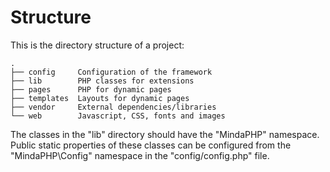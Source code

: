 # Structure

This is the directory structure of a project:

```
.
├── config     Configuration of the framework
├── lib        PHP classes for extensions
├── pages      PHP for dynamic pages
├── templates  Layouts for dynamic pages
├── vendor     External dependencies/libraries
└── web        Javascript, CSS, fonts and images
```

The classes in the "lib" directory should have the "MindaPHP" namespace.
Public static properties of these classes can be configured from the "MindaPHP\Config" namespace in the "config/config.php" file.